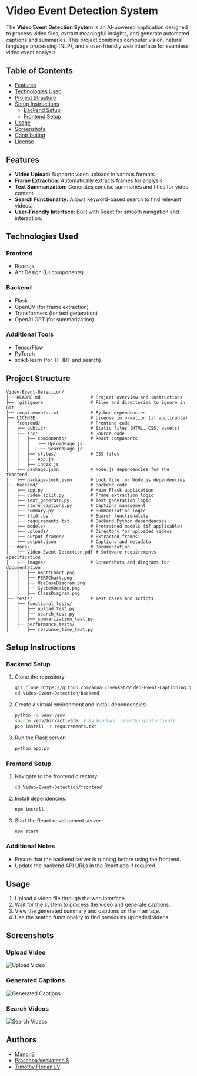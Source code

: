 # Video Event Detection System

The **Video Event Detection System** is an AI-powered application designed to process video files, extract meaningful insights, and generate automated captions and summaries. This project combines computer vision, natural language processing (NLP), and a user-friendly web interface for seamless video event analysis.

## Table of Contents

- [Features](#features)
- [Technologies Used](#technologies-used)
- [Project Structure](#project-structure)
- [Setup Instructions](#setup-instructions)
  - [Backend Setup](#backend-setup)
  - [Frontend Setup](#frontend-setup)
- [Usage](#usage)
- [Screenshots](#screenshots)
- [Contributing](#contributing)
- [License](#license)

## Features

- **Video Upload:** Supports video uploads in various formats.
- **Frame Extraction:** Automatically extracts frames for analysis.
- **Text Summarization:** Generates concise summaries and titles for video content.
- **Search Functionality:** Allows keyword-based search to find relevant videos.
- **User-Friendly Interface:** Built with React for smooth navigation and interaction.

## Technologies Used

### Frontend
- React.js
- Ant Design (UI components)

### Backend
- Flask
- OpenCV (for frame extraction)
- Transformers (for text generation)
- OpenAI GPT (for summarization)

### Additional Tools
- TensorFlow
- PyTorch
- scikit-learn (for TF-IDF and search)

## Project Structure

```
Video-Event-Detection/
├── README.md                   # Project overview and instructions
├── .gitignore                  # Files and directories to ignore in Git
├── requirements.txt            # Python dependencies
├── LICENSE                     # License information (if applicable)
├── frontend/                   # Frontend code
│   ├── public/                 # Static files (HTML, CSS, assets)
│   ├── src/                    # Source code
│   │   ├── components/         # React components
│   │   │   ├── UploadPage.js
│   │   │   ├── SearchPage.js
│   │   ├── styles/             # CSS files
│   │   ├── App.js
│   │   ├── index.js
│   ├── package.json            # Node.js dependencies for the frontend
│   ├── package-lock.json       # Lock file for Node.js dependencies
├── backend/                    # Backend code
│   ├── app.py                  # Main Flask application
│   ├── video_split.py          # Frame extraction logic
│   ├── text_generate.py        # Text generation logic
│   ├── store_captions.py       # Captions management
│   ├── summary.py              # Summarization logic
│   ├── tfidf.py                # Search functionality
│   ├── requirements.txt        # Backend Python dependencies
│   ├── models/                 # Pretrained models (if applicable)
│   ├── uploads/                # Directory for uploaded videos
│   ├── output_frames/          # Extracted frames
│   ├── output.json             # Captions and metadata
├── docs/                       # Documentation
│   ├── Video-Event-Detection.pdf # Software requirements specification
│   ├── images/                 # Screenshots and diagrams for documentation
│   │   ├── GanttChart.png
│   │   ├── PERTChart.png
│   │   ├── UseCaseDiagram.png
│   │   ├── SystemDesign.png
│   │   ├── ClassDiagram.png
├── tests/                      # Test cases and scripts
│   ├── functional_tests/
│   │   ├── upload_test.py
│   │   ├── search_test.py
│   │   ├── summarization_test.py
│   ├── performance_tests/
│       ├── response_time_test.py
```

## Setup Instructions

### Backend Setup
1. Clone the repository:
   ```bash
   git clone https://github.com/anna123venkat/Video-Event-Captioning.git
   cd Video-Event-Detection/backend
   ```
2. Create a virtual environment and install dependencies:
   ```bash
   python -m venv venv
   source venv/bin/activate  # On Windows: venv\Scripts\activate
   pip install -r requirements.txt
   ```
3. Run the Flask server:
   ```bash
   python app.py
   ```

### Frontend Setup
1. Navigate to the frontend directory:
   ```bash
   cd Video-Event-Detection/frontend
   ```
2. Install dependencies:
   ```bash
   npm install
   ```
3. Start the React development server:
   ```bash
   npm start
   ```

### Additional Notes
- Ensure that the backend server is running before using the frontend.
- Update the backend API URLs in the React app if required.

## Usage

1. Upload a video file through the web interface.
2. Wait for the system to process the video and generate captions.
3. View the generated summary and captions on the interface.
4. Use the search functionality to find previously uploaded videos.

## Screenshots

### Upload Video
![Upload Video](docs/images/upload_video.png)

### Generated Captions
![Generated Captions](docs/images/generated_captions.png)

### Search Videos
![Search Videos](docs/images/search_videos.png)


## Authors
- [Manoj S](https://github.com/Jonam-2004)
- [Prasanna Venkatesh S](https://github.com/anna123venkat)
- [Timothy Florian LV](https://github.com/TimothyFlorian)
